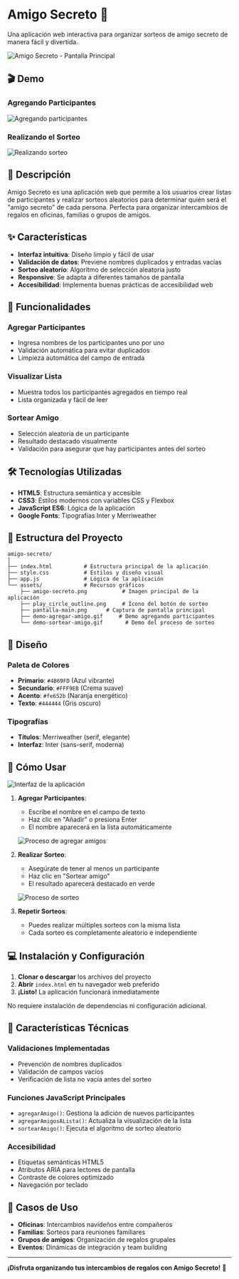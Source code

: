 # Amigo Secreto 🎁

Una aplicación web interactiva para organizar sorteos de amigo secreto de manera fácil y divertida.

![Amigo Secreto - Pantalla Principal](assets/pantalla-main.png)

## 🎬 Demo

### Agregando Participantes
![Agregando participantes](assets/demo-agregar-amigo.gif)

### Realizando el Sorteo
![Realizando sorteo](assets/demo-sortear-amigo.gif)

## 📖 Descripción

Amigo Secreto es una aplicación web que permite a los usuarios crear listas de participantes y realizar sorteos aleatorios para determinar quién será el "amigo secreto" de cada persona. Perfecta para organizar intercambios de regalos en oficinas, familias o grupos de amigos.

## ✨ Características

- **Interfaz intuitiva**: Diseño limpio y fácil de usar
- **Validación de datos**: Previene nombres duplicados y entradas vacías
- **Sorteo aleatorio**: Algoritmo de selección aleatoria justo
- **Responsive**: Se adapta a diferentes tamaños de pantalla
- **Accesibilidad**: Implementa buenas prácticas de accesibilidad web

## 🚀 Funcionalidades

### Agregar Participantes
- Ingresa nombres de los participantes uno por uno
- Validación automática para evitar duplicados
- Limpieza automática del campo de entrada

### Visualizar Lista
- Muestra todos los participantes agregados en tiempo real
- Lista organizada y fácil de leer

### Sortear Amigo
- Selección aleatoria de un participante
- Resultado destacado visualmente
- Validación para asegurar que hay participantes antes del sorteo

## 🛠️ Tecnologías Utilizadas

- **HTML5**: Estructura semántica y accesible
- **CSS3**: Estilos modernos con variables CSS y Flexbox
- **JavaScript ES6**: Lógica de la aplicación
- **Google Fonts**: Tipografías Inter y Merriweather

## 📁 Estructura del Proyecto

```
amigo-secreto/
│
├── index.html          # Estructura principal de la aplicación
├── style.css           # Estilos y diseño visual
├── app.js              # Lógica de la aplicación
└── assets/             # Recursos gráficos
    ├── amigo-secreto.png           # Imagen principal de la aplicación
    ├── play_circle_outline.png     # Ícono del botón de sorteo
    ├── pantalla-main.png      # Captura de pantalla principal
    ├── demo-agregar-amigo.gif     # Demo agregando participantes
    └── demo-sortear-amigo.gif       # Demo del proceso de sorteo
```

## 🎨 Diseño

### Paleta de Colores
- **Primario**: `#4B69FD` (Azul vibrante)
- **Secundario**: `#FFF9EB` (Crema suave)
- **Acento**: `#fe652b` (Naranja energético)
- **Texto**: `#444444` (Gris oscuro)

### Tipografías
- **Títulos**: Merriweather (serif, elegante)
- **Interfaz**: Inter (sans-serif, moderna)

## 🚀 Cómo Usar

![Interfaz de la aplicación](assets/pantalla-main.png)

1. **Agregar Participantes**:
   - Escribe el nombre en el campo de texto
   - Haz clic en "Añadir" o presiona Enter
   - El nombre aparecerá en la lista automáticamente

   ![Proceso de agregar amigos](assets/demo-agregar-amigo.gif)

2. **Realizar Sorteo**:
   - Asegúrate de tener al menos un participante
   - Haz clic en "Sortear amigo"
   - El resultado aparecerá destacado en verde

   ![Proceso de sorteo](assets/demo-sortear-amigo.gif)

3. **Repetir Sorteos**:
   - Puedes realizar múltiples sorteos con la misma lista
   - Cada sorteo es completamente aleatorio e independiente

## 💻 Instalación y Configuración

1. **Clonar o descargar** los archivos del proyecto
2. **Abrir** `index.html` en tu navegador web preferido
3. **¡Listo!** La aplicación funcionará inmediatamente

No requiere instalación de dependencias ni configuración adicional.

## 🔧 Características Técnicas

### Validaciones Implementadas
- Prevención de nombres duplicados
- Validación de campos vacíos
- Verificación de lista no vacía antes del sorteo

### Funciones JavaScript Principales
- `agregarAmigo()`: Gestiona la adición de nuevos participantes
- `agregarAmigosALista()`: Actualiza la visualización de la lista
- `sortearAmigo()`: Ejecuta el algoritmo de sorteo aleatorio

### Accesibilidad
- Etiquetas semánticas HTML5
- Atributos ARIA para lectores de pantalla
- Contraste de colores optimizado
- Navegación por teclado

## 🎯 Casos de Uso

- **Oficinas**: Intercambios navideños entre compañeros
- **Familias**: Sorteos para reuniones familiares
- **Grupos de amigos**: Organización de regalos grupales
- **Eventos**: Dinámicas de integración y team building

---

**¡Disfruta organizando tus intercambios de regalos con Amigo Secreto!** 🎉
